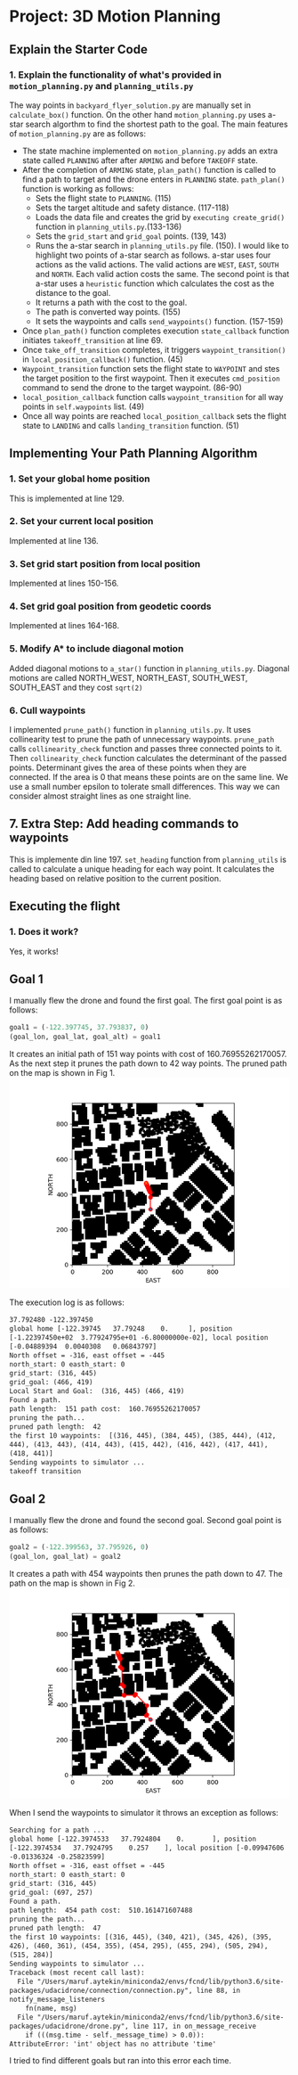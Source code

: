 # Project: 3D Motion Planning

## Explain the Starter Code

### 1. Explain the functionality of what's provided in `motion_planning.py` and `planning_utils.py`
 
The way points in `backyard_flyer_solution.py` are manually set in `calculate_box()` function. On the other hand 
`motion_planning.py` uses a-star search algorthm to find the shortest path to the goal. The main features of 
`motion_planning.py` are as follows:

* The state machine implemented on `motion_planning.py` adds an extra state called `PLANNING` after after `ARMING` and before 
`TAKEOFF` state.
* After the completion of `ARMING` state, `plan_path()` function is called to find a path to target and the drone enters in 
`PLANNING` state. `path_plan()` function is working as follows:
    - Sets the flight state to `PLANNING`. (115)
    - Sets the target altitude and safety distance. (117-118)
    - Loads the data file and creates the grid by `executing create_grid()` function in `planning_utils.py`.(133-136)
    - Sets the `grid_start` and `grid_goal` points. (139, 143)
    - Runs the a-star search in `planning_utils.py` file. (150). I would like to highlight two points of a-star search as 
follows. a-star uses four actions as the valid actions. The valid actions are `WEST`, `EAST`, `SOUTH` and `NORTH`. 
Each valid action costs the same. The second point is that a-star uses a `heuristic` function which calculates the cost
 as the distance to the goal.
    - It returns a path with the cost to the goal.
    - The path is converted way points. (155)
    - It sets the waypoints and calls `send_waypoints()` function. (157-159)
* Once `plan_path()` function completes execution `state_callback` function initiates `takeoff_transition` at line 69.
* Once `take_off_transition` completes, it triggers `waypoint_transition()` in `local_position_callback()` function. (45)
* `Waypoint_transition` function sets the flight state to `WAYPOINT` and stes the target position to the first waypoint. 
Then it executes `cmd_position` command to send the drone to the target waypoint. (86-90)
* `local_position_callback` function calls `waypoint_transition` for all way points in `self.waypoints` list. (49)
* Once all way points are reached `local_position_callback` sets the flight state to `LANDING` and calls 
`landing_transition` function. (51)

## Implementing Your Path Planning Algorithm

### 1. Set your global home position

This is implemented at line 129.

### 2. Set your current local position

Implemented at line 136.

### 3. Set grid start position from local position

Implemented at lines 150-156.

### 4. Set grid goal position from geodetic coords

Implemented at lines 164-168.

### 5. Modify A* to include diagonal motion

Added diagonal motions to `a_star()` function in `planning_utils.py`. Diagonal motions are called  NORTH_WEST, NORTH_EAST, 
SOUTH_WEST, SOUTH_EAST and they cost `sqrt(2)` 


### 6. Cull waypoints 

I implemented `prune_path()` function in `planning_utils.py`. It uses collinearity test to prune the path of unnecessary waypoints.
`prune_path` calls `collinearity_check` function and passes three connected points to it. Then `collinearity_check` function
 calculates the determinant of the passed points. Determinant gives the area of these points when they are connected. 
 If the area is 0 that means these points are on the same line. We use a small number epsilon to tolerate small differences. 
 This way we can consider almost straight lines as one straight line.

## 7. Extra Step: Add heading commands to waypoints

This is implemente din line 197. `set_heading` function from `planning_utils` is called to calculate a unique heading 
for each way point. It calculates the heading based on relative position to the current position.
 

## Executing the flight

### 1. Does it work?
Yes, it works!

## Goal 1

I manually flew the drone and found the first goal. The first goal point is as follows:
```python
goal1 = (-122.397745, 37.793837, 0)
(goal_lon, goal_lat, goal_alt) = goal1
```

It creates an initial path of 151 way points with cost of 160.76955262170057. As the next step it prunes 
the path down to 42 way points. The pruned path on the map is shown in Fig 1.
![path 2](path1.png?raw=true "Fig 1: Path for goal1")

The execution log is as follows:
```Searching for a path ...
37.792480 -122.397450
global home [-122.39745   37.79248    0.     ], position [-1.22397450e+02  3.77924795e+01 -6.80000000e-02], local position [-0.04889394  0.0040308   0.06843797]
North offset = -316, east offset = -445
north_start: 0 easth_start: 0
grid_start: (316, 445)
grid_goal: (466, 419)
Local Start and Goal:  (316, 445) (466, 419)
Found a path.
path length:  151 path cost:  160.76955262170057
pruning the path...
pruned path length:  42
the first 10 waypoints:  [(316, 445), (384, 445), (385, 444), (412, 444), (413, 443), (414, 443), (415, 442), (416, 442), (417, 441), (418, 441)]
Sending waypoints to simulator ...
takeoff transition
```

## Goal 2

I manually flew the drone and found the second goal. Second goal point is as follows:
```python
goal2 = (-122.399563, 37.795926, 0)
(goal_lon, goal_lat) = goal2
```

It creates a path with 454 waypoints then prunes the path down to 47. The path on the map is shown in Fig 2.
![path 2](path2.png?raw=true "Fig 2: Path for goal2")

When I send the waypoints to simulator it throws an exception as follows:

```
Searching for a path ...
global home [-122.3974533   37.7924804    0.       ], position [-122.3974534   37.7924795    0.257    ], local position [-0.09947606 -0.01336324 -0.25823599]
North offset = -316, east offset = -445
north_start: 0 easth_start: 0
grid_start: (316, 445)
grid_goal: (697, 257)
Found a path.
path length:  454 path cost:  510.161471607488
pruning the path...
pruned path length:  47
the first 10 waypoints: [(316, 445), (340, 421), (345, 426), (395, 426), (460, 361), (454, 355), (454, 295), (455, 294), (505, 294), (515, 284)]
Sending waypoints to simulator ...
Traceback (most recent call last):
  File "/Users/maruf.aytekin/miniconda2/envs/fcnd/lib/python3.6/site-packages/udacidrone/connection/connection.py", line 88, in notify_message_listeners
    fn(name, msg)
  File "/Users/maruf.aytekin/miniconda2/envs/fcnd/lib/python3.6/site-packages/udacidrone/drone.py", line 117, in on_message_receive
    if (((msg.time - self._message_time) > 0.0)):
AttributeError: 'int' object has no attribute 'time'
```
I tried to find different goals but ran into this error each time. 
